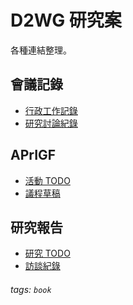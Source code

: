 # D2WG 研究案

各種連結整理。

會議記錄
---
- [行政工作記錄](https://docs.google.com/document/d/1fKsj-M6QKISixSPhrZUa2LjChXi-8guatDel1Vq9dcE/edit)
- [研究討論紀錄](https://docs.google.com/document/d/1dHVEo8neEsQIMB4I4AmKdofiHavrXjZMPwN3OPXvfF8/edit)

APrIGF
---
- [活動 TODO](https://docs.google.com/document/d/1TqCQolJRYznLKi01kvpaq2YQ9H51DpJUlqO666VVF7k/edit)
- [議程草稿](https://docs.google.com/document/d/1w2o8GzOedcij1XWtvZtHdNfAnUAFIgMkwWH1SIHuAEc/edit)

研究報告
---
- [研究 TODO](#)
- [訪談紀錄](#)

###### tags: `book`
